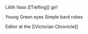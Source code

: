 Lilith Vass
[[Tiefling]] girl

Young
Green eyes
Simple bard robes

Editor at the [[Victorian Chronicle]]